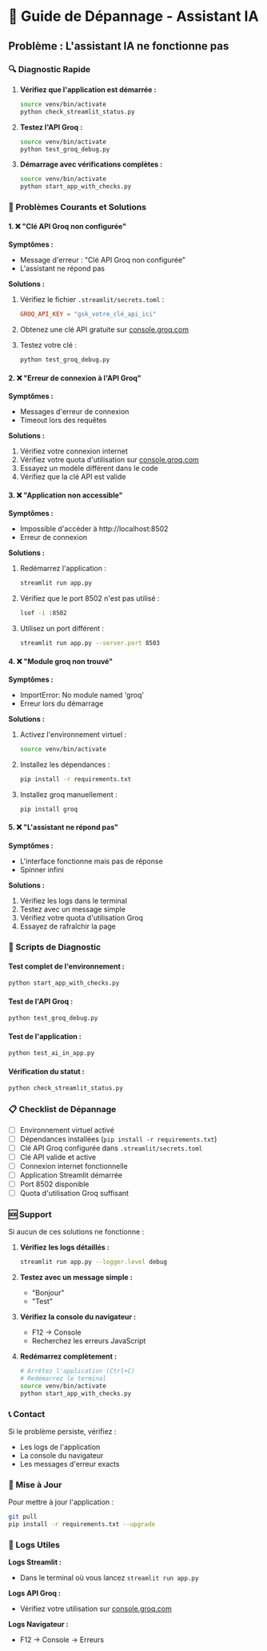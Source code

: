 # 🔧 Guide de Dépannage - Assistant IA

## Problème : L'assistant IA ne fonctionne pas

### 🔍 Diagnostic Rapide

1. **Vérifiez que l'application est démarrée :**
   ```bash
   source venv/bin/activate
   python check_streamlit_status.py
   ```

2. **Testez l'API Groq :**
   ```bash
   source venv/bin/activate
   python test_groq_debug.py
   ```

3. **Démarrage avec vérifications complètes :**
   ```bash
   source venv/bin/activate
   python start_app_with_checks.py
   ```

### 🚨 Problèmes Courants et Solutions

#### 1. ❌ "Clé API Groq non configurée"

**Symptômes :**
- Message d'erreur : "Clé API Groq non configurée"
- L'assistant ne répond pas

**Solutions :**
1. Vérifiez le fichier `.streamlit/secrets.toml` :
   ```toml
   GROQ_API_KEY = "gsk_votre_clé_api_ici"
   ```

2. Obtenez une clé API gratuite sur [console.groq.com](https://console.groq.com/)

3. Testez votre clé :
   ```bash
   python test_groq_debug.py
   ```

#### 2. ❌ "Erreur de connexion à l'API Groq"

**Symptômes :**
- Messages d'erreur de connexion
- Timeout lors des requêtes

**Solutions :**
1. Vérifiez votre connexion internet
2. Vérifiez votre quota d'utilisation sur [console.groq.com](https://console.groq.com/)
3. Essayez un modèle différent dans le code
4. Vérifiez que la clé API est valide

#### 3. ❌ "Application non accessible"

**Symptômes :**
- Impossible d'accéder à http://localhost:8502
- Erreur de connexion

**Solutions :**
1. Redémarrez l'application :
   ```bash
   streamlit run app.py
   ```

2. Vérifiez que le port 8502 n'est pas utilisé :
   ```bash
   lsof -i :8502
   ```

3. Utilisez un port différent :
   ```bash
   streamlit run app.py --server.port 8503
   ```

#### 4. ❌ "Module groq non trouvé"

**Symptômes :**
- ImportError: No module named 'groq'
- Erreur lors du démarrage

**Solutions :**
1. Activez l'environnement virtuel :
   ```bash
   source venv/bin/activate
   ```

2. Installez les dépendances :
   ```bash
   pip install -r requirements.txt
   ```

3. Installez groq manuellement :
   ```bash
   pip install groq
   ```

#### 5. ❌ "L'assistant ne répond pas"

**Symptômes :**
- L'interface fonctionne mais pas de réponse
- Spinner infini

**Solutions :**
1. Vérifiez les logs dans le terminal
2. Testez avec un message simple
3. Vérifiez votre quota d'utilisation Groq
4. Essayez de rafraîchir la page

### 🔧 Scripts de Diagnostic

#### Test complet de l'environnement :
```bash
python start_app_with_checks.py
```

#### Test de l'API Groq :
```bash
python test_groq_debug.py
```

#### Test de l'application :
```bash
python test_ai_in_app.py
```

#### Vérification du statut :
```bash
python check_streamlit_status.py
```

### 📋 Checklist de Dépannage

- [ ] Environnement virtuel activé
- [ ] Dépendances installées (`pip install -r requirements.txt`)
- [ ] Clé API Groq configurée dans `.streamlit/secrets.toml`
- [ ] Clé API valide et active
- [ ] Connexion internet fonctionnelle
- [ ] Application Streamlit démarrée
- [ ] Port 8502 disponible
- [ ] Quota d'utilisation Groq suffisant

### 🆘 Support

Si aucun de ces solutions ne fonctionne :

1. **Vérifiez les logs détaillés :**
   ```bash
   streamlit run app.py --logger.level debug
   ```

2. **Testez avec un message simple :**
   - "Bonjour"
   - "Test"

3. **Vérifiez la console du navigateur :**
   - F12 → Console
   - Recherchez les erreurs JavaScript

4. **Redémarrez complètement :**
   ```bash
   # Arrêtez l'application (Ctrl+C)
   # Redémarrez le terminal
   source venv/bin/activate
   python start_app_with_checks.py
   ```

### 📞 Contact

Si le problème persiste, vérifiez :
- Les logs de l'application
- La console du navigateur
- Les messages d'erreur exacts

### 🔄 Mise à Jour

Pour mettre à jour l'application :
```bash
git pull
pip install -r requirements.txt --upgrade
```

### 📝 Logs Utiles

**Logs Streamlit :**
- Dans le terminal où vous lancez `streamlit run app.py`

**Logs API Groq :**
- Vérifiez votre utilisation sur [console.groq.com](https://console.groq.com/)

**Logs Navigateur :**
- F12 → Console → Erreurs 